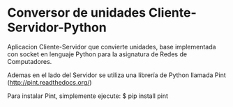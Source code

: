# Conversor de unidades Cliente-Servidor-Python
Aplicacion Cliente-Servidor que convierte unidades, base implementada con socket en lenguaje Python para la asignatura de Redes de Computadores.

Ademas en el lado del Servidor se utiliza una librería de Python llamada Pint (http://pint.readthedocs.org/)

Para instalar Pint, simplemente ejecute:
$ pip install pint
